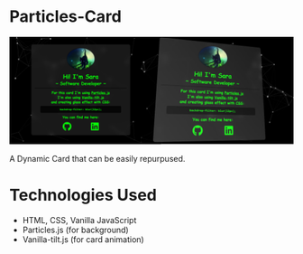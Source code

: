 # Particles-Card

![thumbnail](https://github.com/Sara-pixie/Particles-Card/blob/main/thumbnail.png?raw=true)

A Dynamic Card that can be easily repurpused.

# Technologies Used
- HTML, CSS, Vanilla JavaScript
- Particles.js (for background)
- Vanilla-tilt.js (for card animation)
